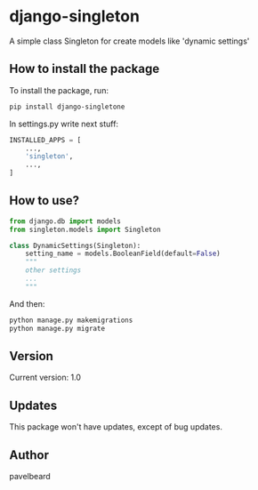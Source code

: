 # django-singleton

A simple class Singleton for create models like 'dynamic settings'

## How to install the package

To install the package, run:

```bash
pip install django-singletone
```
In settings.py write next stuff:

```python
INSTALLED_APPS = [
    ...,
    'singleton',
    ...,
]
```

## How to use?

```python
from django.db import models
from singleton.models import Singleton

class DynamicSettings(Singleton):
    setting_name = models.BooleanField(default=False)
    """
    other settings
    ...
    """
```

And then:

```bash
python manage.py makemigrations
python manage.py migrate
```

## Version

Current version: 1.0

## Updates

This package won't have updates, except of bug updates.

## Author

pavelbeard
